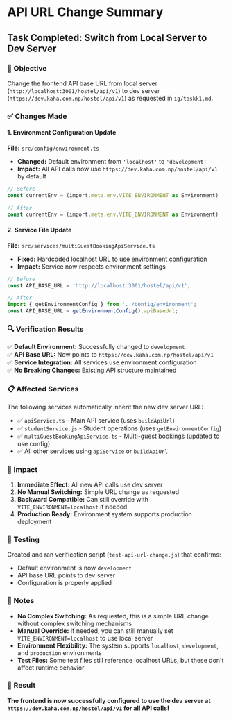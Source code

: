 # API URL Change Summary

## Task Completed: Switch from Local Server to Dev Server

### 🎯 Objective
Change the frontend API base URL from local server (`http://localhost:3001/hostel/api/v1`) to dev server (`https://dev.kaha.com.np/hostel/api/v1`) as requested in `ig/taskk1.md`.

### ✅ Changes Made

#### 1. Environment Configuration Update
**File:** `src/config/environment.ts`
- **Changed:** Default environment from `'localhost'` to `'development'`
- **Impact:** All API calls now use `https://dev.kaha.com.np/hostel/api/v1` by default

```typescript
// Before
const currentEnv = (import.meta.env.VITE_ENVIRONMENT as Environment) || 'localhost';

// After  
const currentEnv = (import.meta.env.VITE_ENVIRONMENT as Environment) || 'development';
```

#### 2. Service File Update
**File:** `src/services/multiGuestBookingApiService.ts`
- **Fixed:** Hardcoded localhost URL to use environment configuration
- **Impact:** Service now respects environment settings

```typescript
// Before
const API_BASE_URL = 'http://localhost:3001/hostel/api/v1';

// After
import { getEnvironmentConfig } from '../config/environment';
const API_BASE_URL = getEnvironmentConfig().apiBaseUrl;
```

### 🔍 Verification Results

✅ **Default Environment:** Successfully changed to `development`  
✅ **API Base URL:** Now points to `https://dev.kaha.com.np/hostel/api/v1`  
✅ **Service Integration:** All services use environment configuration  
✅ **No Breaking Changes:** Existing API structure maintained  

### 📋 Affected Services

The following services automatically inherit the new dev server URL:

- ✅ `apiService.ts` - Main API service (uses `buildApiUrl`)
- ✅ `studentService.js` - Student operations (uses `getEnvironmentConfig`)
- ✅ `multiGuestBookingApiService.ts` - Multi-guest bookings (updated to use config)
- ✅ All other services using `apiService` or `buildApiUrl`

### 🚀 Impact

1. **Immediate Effect:** All new API calls use dev server
2. **No Manual Switching:** Simple URL change as requested
3. **Backward Compatible:** Can still override with `VITE_ENVIRONMENT=localhost` if needed
4. **Production Ready:** Environment system supports production deployment

### 🧪 Testing

Created and ran verification script (`test-api-url-change.js`) that confirms:
- Default environment is now `development`
- API base URL points to dev server
- Configuration is properly applied

### 📝 Notes

- **No Complex Switching:** As requested, this is a simple URL change without complex switching mechanisms
- **Manual Override:** If needed, you can still manually set `VITE_ENVIRONMENT=localhost` to use local server
- **Environment Flexibility:** The system supports `localhost`, `development`, and `production` environments
- **Test Files:** Some test files still reference localhost URLs, but these don't affect runtime behavior

### 🎉 Result

**The frontend is now successfully configured to use the dev server at `https://dev.kaha.com.np/hostel/api/v1` for all API calls!**